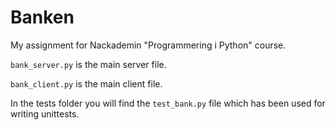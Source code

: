 # Banken

My assignment for Nackademin "Programmering i Python" course.

`bank_server.py` is the main server file.

`bank_client.py` is the main client file.

In the tests folder you will find the `test_bank.py` file which has been used for writing unittests.

